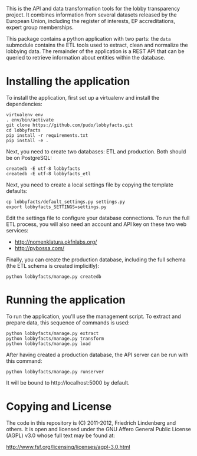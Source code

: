 
This is the API and data transformation tools for the lobby transparency
project. It combines information from several datasets released by the 
European Union, including the register of interests, EP accreditations, 
expert group memberships.

This package contains a python application with two parts: the ``data`` 
submodule contains the ETL tools used to extract, clean and normalize
the lobbying data. The remainder of the application is a REST API that
can be queried to retrieve information about entities within the
database.


Installing the application
==========================

To install the application, first set up a virtualenv and install the 
dependencies: 

    virtualenv env
    . env/bin/activate
    git clone https://github.com/pudo/lobbyfacts.git
    cd lobbyfacts
    pip install -r requirements.txt
    pip install -e . 

Next, you need to create two databases: ETL and production. Both should 
be on PostgreSQL:

    createdb -E utf-8 lobbyfacts
    createdb -E utf-8 lobbyfacts_etl

Next, you need to create a local settings file by copying the template 
defaults: 

    cp lobbyfacts/default_settings.py settings.py 
    export lobbyfacts_SETTINGS=settings.py
    
Edit the settings file to configure your database connections. To run
the full ETL process, you will also need an account and API key on these
two web services: 

* http://nomenklatura.okfnlabs.org/
* http://pybossa.com/

Finally, you can create the production database, including the full
schema (the ETL schema is created implicitly):
    
    python lobbyfacts/manage.py createdb


Running the application
=======================

To run the application, you'll use the management script. To extract 
and prepare data, this sequence of commands is used: 

    python lobbyfacts/manage.py extract
    python lobbyfacts/manage.py transform
    python lobbyfacts/manage.py load

After having created a production database, the API server can be run
with this command:

    python lobbyfacts/manage.py runserver

It will be bound to http://localhost:5000 by default.


Copying and License
===================

The code in this repository is (C) 2011-2012, Friedrich Lindenberg and 
others. It is open and licensed under the GNU Affero General Public
License (AGPL) v3.0 whose full text may be found at:

http://www.fsf.org/licensing/licenses/agpl-3.0.html


